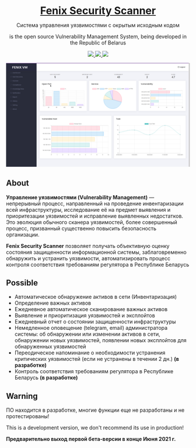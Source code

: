 <h1 align="center" style="border-bottom: none !important; margin-bottom: 5px !important;"><a href="#">Fenix Security Scanner</a></h1>
<p align="center">Система управления уязвимостями с окрытым исходным кодом</p>
<p align="center">
is the open source Vulnerability Management System, being developed in the Republic of Belarus
</p>
<p align="center">
  <a href="#">
    <img src="https://img.shields.io/github/license/crocup/Fenix-Security-Scanner" />
  </a>
<a href="#">
    <img src="https://img.shields.io/github/last-commit/crocup/Fenix-Security-Scanner" />
  </a>
  <a href="#">
    <img src="https://img.shields.io/github/stars/crocup/Fenix-Security-Scanner?style=social" />
  </a>
</p>

![GitHub Logo](img.png)
## About

**Управление уязвимостями (Vulnerability Management)** — непрерывный процесс, направленный на проведение инвентаризации всей инфраструктуры, исследование её на предмет выявления и приоритезации уязвимостей и исправление выявленных недостатков. Это эволюция обычного сканера уязвимостей, более совершенный процесс, призванный существенно повысить безопасность организации.

**Fenix Security Scanner** позволяет получать объективную оценку состояния защищенности информационной системы, 
заблаговременно обнаружить и устранить уязвимости, автоматизировать процесс контроля соответствия требованиям регулятора в Республике Беларусь


## Possible
- Автоматическое обнаружение активов в сети (Инвентаризация)
- Определение важных активов
- Ежедневное автоматическое сканирование важных активов
- Выявление и приоритизация уязвимостей и эксплойтов
- Ежедневный отчет о состоянии защищенности инфраструктуры
- Немедленное оповещение (telegram, email) администратора системы: об обнаружении или изменении активов в сети, обнаружении новых уязвимостей, появлении новых эксплойтов для обнаруженных уязвимостей
- Переодическое напоминание о необходимости устранения критических уязвимостей (если не устранены в течении 2 дн.) **(в разработке)**
- Контроль соответствия требованиям регулятора в Республике Беларусь **(в разработке)**

## Warning
ПО находится в разработке, многие функции еще не разработаны и не протестированы!

This is a development version, we don't recommend its use in production!

**Предварительно выход первой бета-версии в конце Июня 2021 г.**
